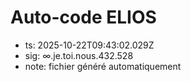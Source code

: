 # Auto-code ELIOS
- ts: 2025-10-22T09:43:02.029Z
- sig: ∞.je.toi.nous.432.528
- note: fichier généré automatiquement